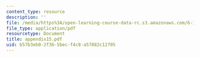 ```yaml
---
content_type: resource
description: ''
file: /media/https%3A/open-learning-course-data-rc.s3.amazonaws.com/6-111-introductory-digital-systems-laboratory-spring-2006/b57b3eb02f365becf4c8a57882c12705_appendix15.pdf
file_type: application/pdf
resourcetype: Document
title: appendix15.pdf
uid: b57b3eb0-2f36-5bec-f4c8-a57882c12705
---
```

